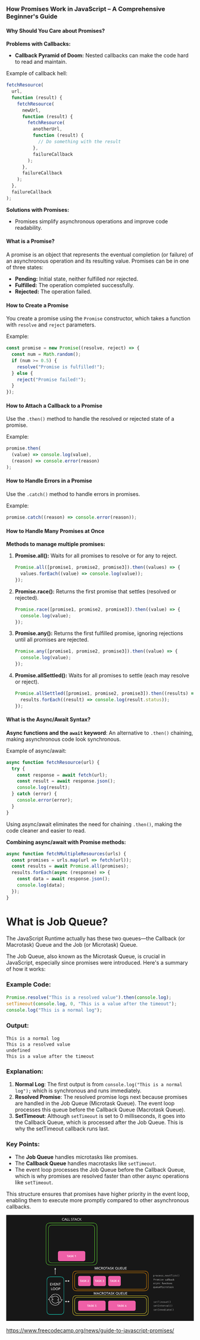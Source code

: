 ### How Promises Work in JavaScript – A Comprehensive Beginner's Guide

#### Why Should You Care about Promises?

**Problems with Callbacks:**
- **Callback Pyramid of Doom:** Nested callbacks can make the code hard to read and maintain.

Example of callback hell:
```javascript
fetchResource(
  url,
  function (result) {
    fetchResource(
      newUrl,
      function (result) {
        fetchResource(
          anotherUrl,
          function (result) {
            // Do something with the result
          },
          failureCallback
        );
      },
      failureCallback
    );
  },
  failureCallback
);
```

**Solutions with Promises:**
- Promises simplify asynchronous operations and improve code readability.

#### What is a Promise?

A promise is an object that represents the eventual completion (or failure) of an asynchronous operation and its resulting value. Promises can be in one of three states:
- **Pending:** Initial state, neither fulfilled nor rejected.
- **Fulfilled:** The operation completed successfully.
- **Rejected:** The operation failed.

#### How to Create a Promise

You create a promise using the `Promise` constructor, which takes a function with `resolve` and `reject` parameters.

Example:
```javascript
const promise = new Promise((resolve, reject) => {
  const num = Math.random();
  if (num >= 0.5) {
    resolve("Promise is fulfilled!");
  } else {
    reject("Promise failed!");
  }
});
```

#### How to Attach a Callback to a Promise

Use the `.then()` method to handle the resolved or rejected state of a promise.

Example:
```javascript
promise.then(
  (value) => console.log(value),
  (reason) => console.error(reason)
);
```

#### How to Handle Errors in a Promise

Use the `.catch()` method to handle errors in promises.

Example:
```javascript
promise.catch((reason) => console.error(reason));
```

#### How to Handle Many Promises at Once

**Methods to manage multiple promises:**
1. **Promise.all():** Waits for all promises to resolve or for any to reject.
   ```javascript
   Promise.all([promise1, promise2, promise3]).then((values) => {
     values.forEach((value) => console.log(value));
   });
   ```

2. **Promise.race():** Returns the first promise that settles (resolved or rejected).
   ```javascript
   Promise.race([promise1, promise2, promise3]).then((value) => {
     console.log(value);
   });
   ```

3. **Promise.any():** Returns the first fulfilled promise, ignoring rejections until all promises are rejected.
   ```javascript
   Promise.any([promise1, promise2, promise3]).then((value) => {
     console.log(value);
   });
   ```

4. **Promise.allSettled():** Waits for all promises to settle (each may resolve or reject).
   ```javascript
   Promise.allSettled([promise1, promise2, promise3]).then((results) => {
     results.forEach((result) => console.log(result.status));
   });
   ```

#### What is the Async/Await Syntax?

**Async functions and the `await` keyword**: An alternative to `.then()` chaining, making asynchronous code look synchronous.

Example of async/await:
```javascript
async function fetchResource(url) {
  try {
    const response = await fetch(url);
    const result = await response.json();
    console.log(result);
  } catch (error) {
    console.error(error);
  }
}
```

Using async/await eliminates the need for chaining `.then()`, making the code cleaner and easier to read.

**Combining async/await with Promise methods:**
```javascript
async function fetchMultipleResources(urls) {
  const promises = urls.map(url => fetch(url));
  const results = await Promise.all(promises);
  results.forEach(async (response) => {
    const data = await response.json();
    console.log(data);
  });
}
```

# What is Job Queue?

The JavaScript Runtime actually has these two queues—the Callback (or Macrotask) Queue and the Job (or Microtask) Queue.

The Job Queue, also known as the Microtask Queue, is crucial in JavaScript, especially since promises were introduced. Here's a summary of how it works:

### Example Code:
```javascript
Promise.resolve("This is a resolved value").then(console.log);
setTimeout(console.log, 0, "This is a value after the timeout");
console.log("This is a normal log");
```
### Output:
```
This is a normal log
This is a resolved value
undefined
This is a value after the timeout
```
### Explanation:
1. **Normal Log**: The first output is from `console.log("This is a normal log");` which is synchronous and runs immediately.
2. **Resolved Promise**: The resolved promise logs next because promises are handled in the Job Queue (Microtask Queue). The event loop processes this queue before the Callback Queue (Macrotask Queue).
3. **SetTimeout**: Although `setTimeout` is set to 0 milliseconds, it goes into the Callback Queue, which is processed after the Job Queue. This is why the setTimeout callback runs last.

### Key Points:
- The **Job Queue** handles microtasks like promises.
- The **Callback Queue** handles macrotasks like `setTimeout`.
- The event loop processes the Job Queue before the Callback Queue, which is why promises are resolved faster than other async operations like `setTimeout`.

This structure ensures that promises have higher priority in the event loop, enabling them to execute more promptly compared to other asynchronous callbacks.

![Alt text](./public/event-loop.gif "Event Loop")

https://www.freecodecamp.org/news/guide-to-javascript-promises/
